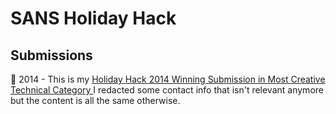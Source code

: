 # SANS Holiday Hack 
## Submissions

💾 2014 -  This is my <a href="/assets/HH2014_TARDIS-Scrooge-Report_No_Links.pdf">Holiday Hack 2014 Winning Submission in Most Creative Technical Category </a> I redacted some contact info that isn't relevant anymore but the content is all the same otherwise. 
